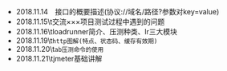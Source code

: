 + 2018.11.14&emsp;接口的概要描述(协议://域名/路径?参数对key=value)
+ 2018.11.15\t交流×××项目测试过程中遇到的问题
+ 2018.11.16\tloadrunner简介、压测种类、lr三大模块
+ 2018.11.19\t`http图解(特点、状态码、缓存有效期)`
+ 2018.11.20\t`ab压测命令的使用`
+ 2018.11.21\tjmeter基础讲解
